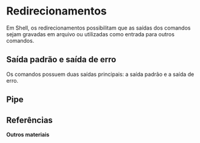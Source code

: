 # Redirecionamentos

Em Shell, os redirecionamentos possibilitam que as saídas dos comandos sejam gravadas em arquivo ou utilizadas como entrada para outros comandos.

## Saída padrão e saída de erro

Os comandos possuem duas saídas principais: a saída padrão e a saída de erro.

## Pipe

## Referências

**Outros materiais**  

